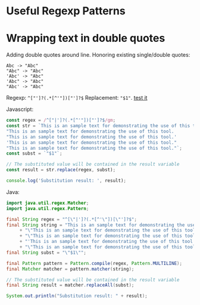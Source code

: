 Useful Regexp Patterns
======================

# Wrapping text in double quotes

Adding double quotes around line. Honoring existing single/double quotes:

    Abc -> "Abc"
    "Abc" -> "Abc"
    'Abc' -> "Abc"
    'Abc" -> "Abc"
    "Abc' -> "Abc"

Regexp: `^["']?(.*[^'"])["']?$` Replacement: `"$1"`. [test it](https://regex101.com/r/5SthsI/1)

Javascript:
~~~javascript
const regex = /^["|']?(.*[^'"])["']?$/gm;
const str = `This is an sample text for demonstrating the use of this tool.
"This is an sample text for demonstrating the use of this tool.
"This is an sample text for demonstrating the use of this tool.'
'This is an sample text for demonstrating the use of this tool."
"This is an sample text for demonstrating the use of this tool."`;
const subst = `"$1"`;

// The substituted value will be contained in the result variable
const result = str.replace(regex, subst);

console.log('Substitution result: ', result);
~~~

Java:
~~~java
import java.util.regex.Matcher;
import java.util.regex.Pattern;

final String regex = "^[\"|']?(.*[^'\"])[\"']?$";
final String string = "This is an sample text for demonstrating the use of this tool.\n"
	 + "\"This is an sample text for demonstrating the use of this tool.\n"
	 + "\"This is an sample text for demonstrating the use of this tool.'\n"
	 + "'This is an sample text for demonstrating the use of this tool.\"\n"
	 + "\"This is an sample text for demonstrating the use of this tool.\"";
final String subst = "\"$1\"";

final Pattern pattern = Pattern.compile(regex, Pattern.MULTILINE);
final Matcher matcher = pattern.matcher(string);

// The substituted value will be contained in the result variable
final String result = matcher.replaceAll(subst);

System.out.println("Substitution result: " + result);
~~~
